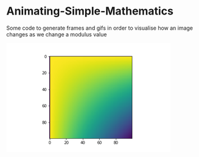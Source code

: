 # Animating-Simple-Mathematics
Some code to generate frames and gifs in order to visualise how an image changes as we change a modulus value

![Addition of the modulus](https://github.com/w-v-r/Animating-Simple-Mathematics/blob/main/GIFs/Addition%20Frames%20-%20100%20pixels.gif)



